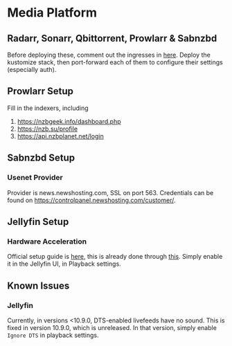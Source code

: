 # Media Platform

## Radarr, Sonarr, Qbittorrent, Prowlarr & Sabnzbd

Before deploying these, comment out the ingresses in [here](./resources/ingresses.yml). 
Deploy the kustomize stack, then port-forward each of them to configure their settings (especially auth).

## Prowlarr Setup

Fill in the indexers, including 
1. https://nzbgeek.info/dashboard.php
2. https://nzb.su/profile
3. https://api.nzbplanet.net/login

## Sabnzbd Setup

### Usenet Provider

Provider is news.newshosting.com, SSL on port 563. Credentials can be found on https://controlpanel.newshosting.com/customer/.

## Jellyfin Setup

### Hardware Acceleration

Official setup guide is [here](https://jellyfin.org/docs/general/administration/hardware-acceleration/intel/#configure-with-linux-virtualization), this is already done through [this](./patches/jellyfin-intel-quick-sync-patch.yml). Simply enable it in the Jellyfin UI, in Playback settings.

## Known Issues

### Jellyfin

Currently, in versions <10.9.0, DTS-enabled livefeeds have no sound. This is fixed in version 10.9.0, which is unreleased.
In that version, simply enable `Ignore DTS` in playback settings.
